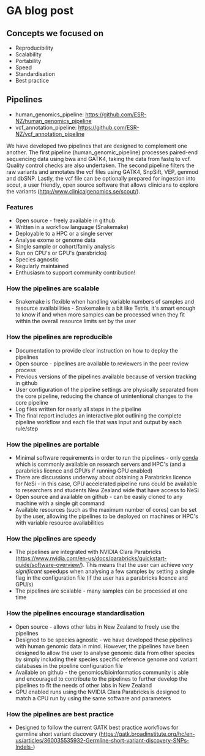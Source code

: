 # GA blog post

## Concepts we focused on

- Reproducibility
- Scalability
- Portability
- Speed
- Standardisation
- Best practice

## Pipelines

- human_genomics_pipeline: https://github.com/ESR-NZ/human_genomics_pipeline
- vcf_annotation_pipeline: https://github.com/ESR-NZ/vcf_annotation_pipeline

We have developed two pipelines that are designed to complement one another. The first pipeline (human_genomic_pipeline) processes paired-end sequencing data using bwa and GATK4, taking the data from fastq to vcf. Quality control checks are also undertaken. The second pipeline filters the raw variants and annotates the vcf files using GATK4, SnpSift, VEP, genmod and dbSNP. Lastly, the vcf file can be optionally prepared for ingestion into scout, a user friendly, open source software that allows clinicians to explore the variants (http://www.clinicalgenomics.se/scout/).

### Features

- Open source - freely available in github
- Written in a workflow language (Snakemake)
- Deployable to a HPC or a single server
- Analyse exome or genome data
- Single sample or cohort/family analysis
- Run on CPU's or GPU's (parabricks)
- Species agnostic
- Regularly maintained
- Enthusiasm to support community contribution!

### How the pipelines are scalable
- Snakemake is flexible when handling variable numbers of samples and resource availabilities - Snakemake is a bit like Tetris, it's smart enough to know if and when more samples can be processed when they fit within the overall resource limits set by the user

### How the pipelines are reproducible
- Documentation to provide clear instruction on how to deploy the pipelines
- Open source - pipelines are available to reviewers in the peer review process
- Previous versions of the pipelines available because of version tracking in github
- User configuration of the pipeline settings are physically separated from the core pipeline, reducing the chance of unintentional changes to the core pipeline
- Log files written for nearly all steps in the pipeline
- The final report includes an interactive plot outlining the complete pipeline workflow and each file that was input and output by each rule/step

### How the pipelines are portable
- Minimal software requirements in order to run the pipelines - only [conda](https://docs.conda.io/en/latest/) which is commonly available on research servers and HPC's (and a parabricks licence and GPU/s if running GPU enabled)
- There are discussions underway about obtaining a Parabricks licence for NeSi - in this case, GPU accelerated pipeline runs could be available to researchers and students New Zealand wide that have access to NeSi
- Open source and available on github - can be easily cloned to any machine with a single git command
- Available resources (such as the maximum number of cores) can be set by the user, allowing the pipelines to be deployed on machines or HPC's with variable resource availabilities

### How the pipelines are speedy
- The pipelines are integrated with NVIDIA Clara Parabricks (https://www.nvidia.com/en-us/docs/parabricks/quickstart-guide/software-overview/). This means that the user can achieve *very significant* speedups when analysing a few samples by setting a single flag in the configuration file (if the user has a parabricks licence and GPU/s)
- The pipelines are scalable - many samples can be processed at one time

### How the pipelines encourage standardisation
- Open source - allows other labs in New Zealand to freely use the pipelines
- Designed to be species agnostic - we have developed these pipelines with human genomic data in mind. However, the pipelines have been designed to allow the user to analyse genomic data from other species by simply including their species specific reference genome and variant databases in the pipeline configuration file
- Available on github - the genomics/bioinformatics community is able and encouraged to contribute to the pipelines to further develop the pipelines to fit the needs of other labs in New Zealand
- GPU enabled runs using the NVIDIA Clara Parabricks is designed to match a CPU run by using the same software and parameters

### How the pipelines are best practice

- Designed to follow the current GATK best practice workflows for germline short variant discovery (https://gatk.broadinstitute.org/hc/en-us/articles/360035535932-Germline-short-variant-discovery-SNPs-Indels-)